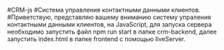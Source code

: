 #CRM-js
#Система управления контактными данными клиентов.
#Приветствую, представляю вашему вниманию систему упраления контактными данными клиентов, на JavaScript, для запуска сервера необходимо запустить файл npm run start в папке crm-backend, далее запустить index.html в папке frontend с помощью liveServer.
